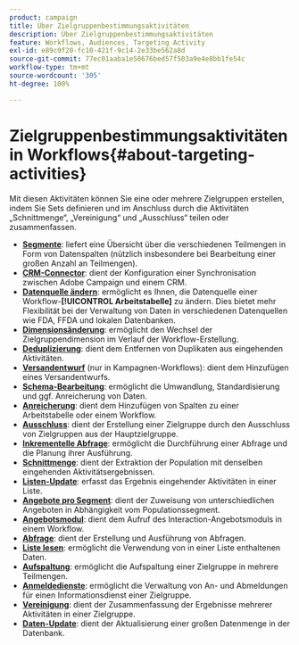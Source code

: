 ```yaml
---
product: campaign
title: Über Zielgruppenbestimmungsaktivitäten
description: Über Zielgruppenbestimmungsaktivitäten
feature: Workflows, Audiences, Targeting Activity
exl-id: e89c9f20-fc10-421f-9c14-2e33be562a8d
source-git-commit: 77ec01aaba1e50676bed57f503a9e4e8bb1fe54c
workflow-type: tm+mt
source-wordcount: '305'
ht-degree: 100%

---
```


# Zielgruppenbestimmungsaktivitäten in Workflows{#about-targeting-activities}

Mit diesen Aktivitäten können Sie eine oder mehrere Zielgruppen erstellen, indem Sie Sets definieren und im Anschluss durch die Aktivitäten „Schnittmenge“, „Vereinigung“ und „Ausschluss“ teilen oder zusammenfassen.

* **[Segmente](cells.md)**: liefert eine Übersicht über die verschiedenen Teilmengen in Form von Datenspalten (nützlich insbesondere bei Bearbeitung einer großen Anzahl an Teilmengen).
* **[CRM-Connector](crm-connector.md)**: dient der Konfiguration einer Synchronisation zwischen Adobe Campaign und einem CRM.
* **[Datenquelle ändern](change-data-source.md)**: ermöglicht es Ihnen, die Datenquelle einer Workflow-**[!UICONTROL Arbeitstabelle]** zu ändern. Dies bietet mehr Flexibilität bei der Verwaltung von Daten in verschiedenen Datenquellen wie FDA, FFDA und lokalen Datenbanken.
* **[Dimensionsänderung](change-dimension.md)**: ermöglicht den Wechsel der Zielgruppendimension im Verlauf der Workflow-Erstellung.
* **[Deduplizierung](deduplication.md)**: dient dem Entfernen von Duplikaten aus eingehenden Aktivitäten.
* **[Versandentwurf](delivery-outline.md)** (nur in Kampagnen-Workflows): dient dem Hinzufügen eines Versandentwurfs.
* **[Schema-Bearbeitung](edit-schema.md)**: ermöglicht die Umwandlung, Standardisierung und ggf. Anreicherung von Daten.
* **[Anreicherung](enrichment.md)**: dient dem Hinzufügen von Spalten zu einer Arbeitstabelle oder einem Workflow.
* **[Ausschluss](exclusion.md)**: dient der Erstellung einer Zielgruppe durch den Ausschluss von Zielgruppen aus der Hauptzielgruppe.
* **[Inkrementelle Abfrage](incremental-query.md)**: ermöglicht die Durchführung einer Abfrage und die Planung ihrer Ausführung.
* **[Schnittmenge](intersection.md)**: dient der Extraktion der Population mit denselben eingehenden Aktivitätsergebnissen.
* **[Listen-Update](list-update.md)**: erfasst das Ergebnis eingehender Aktivitäten in einer Liste.
* **[Angebote pro Segment](offers-by-cell.md)**: dient der Zuweisung von unterschiedlichen Angeboten in Abhängigkeit vom Populationssegment.
* **[Angebotsmodul](offer-engine.md)**: dient dem Aufruf des Interaction-Angebotsmoduls in einem Workflow.
* **[Abfrage](query.md)**: dient der Erstellung und Ausführung von Abfragen.
* **[Liste lesen](read-list.md)**: ermöglicht die Verwendung von in einer Liste enthaltenen Daten.
* **[Aufspaltung](split.md)**: ermöglicht die Aufspaltung einer Zielgruppe in mehrere Teilmengen.
* **[Anmeldedienste](subscription-services.md)**: ermöglicht die Verwaltung von An- und Abmeldungen für einen Informationsdienst einer Zielgruppe.
* **[Vereinigung](union.md)**: dient der Zusammenfassung der Ergebnisse mehrerer Aktivitäten in einer Zielgruppe.
* **[Daten-Update](update-data.md)**: dient der Aktualisierung einer großen Datenmenge in der Datenbank.
